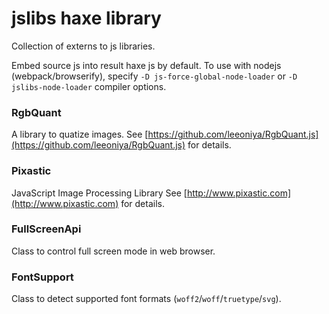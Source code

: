 # jslibs haxe library #

Collection of externs to js libraries.

Embed source js into result haxe js by default.
To use with nodejs (webpack/browserify), specify `-D js-force-global-node-loader` or `-D jslibs-node-loader` compiler options.

### RgbQuant ###
A library to quatize images. See [https://github.com/leeoniya/RgbQuant.js](https://github.com/leeoniya/RgbQuant.js) for details.

### Pixastic ###
JavaScript Image Processing Library See [http://www.pixastic.com](http://www.pixastic.com) for details.

### FullScreenApi ###
Class to control full screen mode in web browser.

### FontSupport ###
Class to detect supported font formats (`woff2`/`woff`/`truetype`/`svg`).

